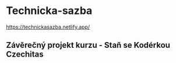# Technicka-sazba
https://technickasazba.netlify.app/

## Závěrečný projekt kurzu - Staň se Kodérkou Czechitas
